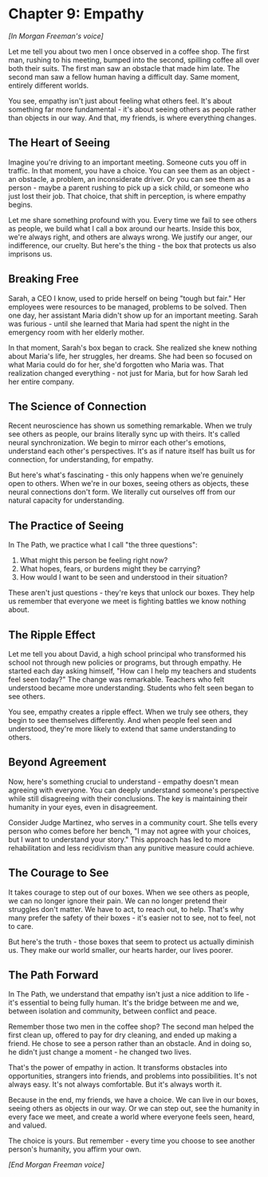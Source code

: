 # Chapter 9: Empathy

*[In Morgan Freeman's voice]*

Let me tell you about two men I once observed in a coffee shop. The first man, rushing to his meeting, bumped into the second, spilling coffee all over both their suits. The first man saw an obstacle that made him late. The second man saw a fellow human having a difficult day. Same moment, entirely different worlds.

You see, empathy isn't just about feeling what others feel. It's about something far more fundamental - it's about seeing others as people rather than objects in our way. And that, my friends, is where everything changes.

## The Heart of Seeing

Imagine you're driving to an important meeting. Someone cuts you off in traffic. In that moment, you have a choice. You can see them as an object - an obstacle, a problem, an inconsiderate driver. Or you can see them as a person - maybe a parent rushing to pick up a sick child, or someone who just lost their job. That choice, that shift in perception, is where empathy begins.

Let me share something profound with you. Every time we fail to see others as people, we build what I call a box around our hearts. Inside this box, we're always right, and others are always wrong. We justify our anger, our indifference, our cruelty. But here's the thing - the box that protects us also imprisons us.

## Breaking Free

Sarah, a CEO I know, used to pride herself on being "tough but fair." Her employees were resources to be managed, problems to be solved. Then one day, her assistant Maria didn't show up for an important meeting. Sarah was furious - until she learned that Maria had spent the night in the emergency room with her elderly mother.

In that moment, Sarah's box began to crack. She realized she knew nothing about Maria's life, her struggles, her dreams. She had been so focused on what Maria could do for her, she'd forgotten who Maria was. That realization changed everything - not just for Maria, but for how Sarah led her entire company.

## The Science of Connection

Recent neuroscience has shown us something remarkable. When we truly see others as people, our brains literally sync up with theirs. It's called neural synchronization. We begin to mirror each other's emotions, understand each other's perspectives. It's as if nature itself has built us for connection, for understanding, for empathy.

But here's what's fascinating - this only happens when we're genuinely open to others. When we're in our boxes, seeing others as objects, these neural connections don't form. We literally cut ourselves off from our natural capacity for understanding.

## The Practice of Seeing

In The Path, we practice what I call "the three questions":
1. What might this person be feeling right now?
2. What hopes, fears, or burdens might they be carrying?
3. How would I want to be seen and understood in their situation?

These aren't just questions - they're keys that unlock our boxes. They help us remember that everyone we meet is fighting battles we know nothing about.

## The Ripple Effect

Let me tell you about David, a high school principal who transformed his school not through new policies or programs, but through empathy. He started each day asking himself, "How can I help my teachers and students feel seen today?" The change was remarkable. Teachers who felt understood became more understanding. Students who felt seen began to see others.

You see, empathy creates a ripple effect. When we truly see others, they begin to see themselves differently. And when people feel seen and understood, they're more likely to extend that same understanding to others.

## Beyond Agreement

Now, here's something crucial to understand - empathy doesn't mean agreeing with everyone. You can deeply understand someone's perspective while still disagreeing with their conclusions. The key is maintaining their humanity in your eyes, even in disagreement.

Consider Judge Martinez, who serves in a community court. She tells every person who comes before her bench, "I may not agree with your choices, but I want to understand your story." This approach has led to more rehabilitation and less recidivism than any punitive measure could achieve.

## The Courage to See

It takes courage to step out of our boxes. When we see others as people, we can no longer ignore their pain. We can no longer pretend their struggles don't matter. We have to act, to reach out, to help. That's why many prefer the safety of their boxes - it's easier not to see, not to feel, not to care.

But here's the truth - those boxes that seem to protect us actually diminish us. They make our world smaller, our hearts harder, our lives poorer.

## The Path Forward

In The Path, we understand that empathy isn't just a nice addition to life - it's essential to being fully human. It's the bridge between me and we, between isolation and community, between conflict and peace.

Remember those two men in the coffee shop? The second man helped the first clean up, offered to pay for dry cleaning, and ended up making a friend. He chose to see a person rather than an obstacle. And in doing so, he didn't just change a moment - he changed two lives.

That's the power of empathy in action. It transforms obstacles into opportunities, strangers into friends, and problems into possibilities. It's not always easy. It's not always comfortable. But it's always worth it.

Because in the end, my friends, we have a choice. We can live in our boxes, seeing others as objects in our way. Or we can step out, see the humanity in every face we meet, and create a world where everyone feels seen, heard, and valued.

The choice is yours. But remember - every time you choose to see another person's humanity, you affirm your own.

*[End Morgan Freeman voice]*